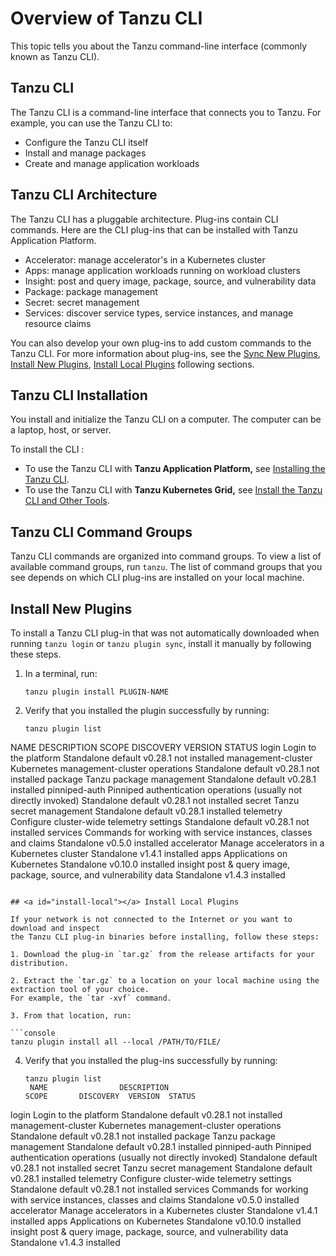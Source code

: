 # Overview of Tanzu CLI

This topic tells you about the Tanzu command-line interface (commonly known as Tanzu CLI).

## <a id="tanzu-cli"></a>Tanzu CLI

The Tanzu CLI is a command-line interface that connects you to Tanzu. For example, you can use the Tanzu CLI to:

- Configure the Tanzu CLI itself
- Install and manage packages
- Create and manage application workloads

## <a id="itanzu-cli-architecture"></a>Tanzu CLI Architecture

The Tanzu CLI has a pluggable architecture. Plug-ins contain CLI commands. Here are the CLI plug-ins that can be installed with Tanzu Application Platform.

- Accelerator: manage accelerator's in a Kubernetes cluster
- Apps: manage application workloads running on workload clusters
- Insight: post and query image, package, source, and vulnerability data
- Package: package management
- Secret: secret management
- Services: discover service types, service instances, and manage resource claims

You can also develop your own plug-ins to add custom commands to the Tanzu CLI. For more information about plug-ins, see the [Sync New Plugins](#plugin-sync), [Install New Plugins](#install-new), [Install Local Plugins](#install-local) following sections.

## <a id="tanzu-cli-install"></a>Tanzu CLI Installation

You install and initialize the Tanzu CLI on a computer. The computer can be a laptop, host, or server.

To install the CLI :

- To use the Tanzu CLI with **Tanzu Application Platform,** see [Installing the Tanzu CLI](../install-tanzu-cli.md#cli-and-plugin).
- To use the Tanzu CLI with **Tanzu Kubernetes Grid,** see [Install the Tanzu CLI and Other Tools](https://docs.vmware.com/en/VMware-Tanzu-Kubernetes-Grid-Integrated-Edition/1.14/tkgi/GUID-installing-cli.html#install-the-tkgi-cli-0).

## <a id="tanzu-cli-command-groups"></a>Tanzu CLI Command Groups

Tanzu CLI commands are organized into command groups. To view a list of available command groups, run `tanzu`. The list of command groups that you see depends on which CLI plug-ins are installed on your local machine.

## <a id="install-new"></a> Install New Plugins

To install a Tanzu CLI plug-in that was not automatically downloaded when running `tanzu login` or `tanzu plugin sync`, install it manually by following these steps.

1. In a terminal, run:

   ```console
   tanzu plugin install PLUGIN-NAME
   ```

2. Verify that you installed the plugin successfully by running:

   ```console
   tanzu plugin list

  NAME                DESCRIPTION                                                        SCOPE       DISCOVERY  VERSION  STATUS
  login               Login to the platform                                              Standalone  default    v0.28.1  not installed
  management-cluster  Kubernetes management-cluster operations                           Standalone  default    v0.28.1  not installed
  package             Tanzu package management                                           Standalone  default    v0.28.1  installed
  pinniped-auth       Pinniped authentication operations (usually not directly invoked)  Standalone  default    v0.28.1  not installed
  secret              Tanzu secret management                                            Standalone  default    v0.28.1  installed
  telemetry           Configure cluster-wide telemetry settings                          Standalone  default    v0.28.1  not installed
  services            Commands for working with service instances, classes and claims    Standalone             v0.5.0   installed
  accelerator         Manage accelerators in a Kubernetes cluster                        Standalone             v1.4.1   installed
  apps                Applications on Kubernetes                                         Standalone             v0.10.0  installed
  insight             post & query image, package, source, and vulnerability data        Standalone             v1.4.3   installed
   ```

## <a id="install-local"></a> Install Local Plugins

If your network is not connected to the Internet or you want to download and inspect
the Tanzu CLI plug-in binaries before installing, follow these steps:

1. Download the plug-in `tar.gz` from the release artifacts for your distribution.

2. Extract the `tar.gz` to a location on your local machine using the extraction tool of your choice.
For example, the `tar -xvf` command.

3. From that location, run:

   ```console
   tanzu plugin install all --local /PATH/TO/FILE/
   ```

4. Verify that you installed the plug-ins successfully by running:

   ```console
   tanzu plugin list
    NAME                DESCRIPTION                                                        SCOPE       DISCOVERY  VERSION  STATUS
  login               Login to the platform                                              Standalone  default    v0.28.1  not installed
  management-cluster  Kubernetes management-cluster operations                           Standalone  default    v0.28.1  not installed
  package             Tanzu package management                                           Standalone  default    v0.28.1  installed
  pinniped-auth       Pinniped authentication operations (usually not directly invoked)  Standalone  default    v0.28.1  not installed
  secret              Tanzu secret management                                            Standalone  default    v0.28.1  installed
  telemetry           Configure cluster-wide telemetry settings                          Standalone  default    v0.28.1  not installed
  services            Commands for working with service instances, classes and claims    Standalone             v0.5.0   installed
  accelerator         Manage accelerators in a Kubernetes cluster                        Standalone             v1.4.1   installed
  apps                Applications on Kubernetes                                         Standalone             v0.10.0  installed
  insight             post & query image, package, source, and vulnerability data        Standalone             v1.4.3   installed
   ```
